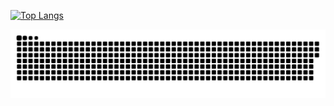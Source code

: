 

[![Top Langs](https://github-readme-stats.vercel.app/api/top-langs/?username=peaceofsense&theme=dark)](https://github.com/anuraghazra/github-readme-stats)

<picture>
  <source media="(prefers-color-scheme: dark)" srcset="https://raw.githubusercontent.com/peaceofsense/peaceofsense/output/github-contribution-grid-snake-dark.svg">
  <source media="(prefers-color-scheme: light)" srcset="https://raw.githubusercontent.com/peaceofsense/peaceofsense/output/github-contribution-grid-snake.svg">
  <img alt="github contribution grid snake animation" src="https://raw.githubusercontent.com/peaceofsense/peaceofsense/output/github-contribution-grid-snake.svg">
</picture>



